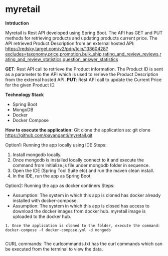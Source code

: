# myretail

**Intrduction**

Myretail is Rest API developed using Spring Boot. The API has GET and PUT methods for retrieving products and updating products current price.
The API retrieved Product Description from an external hosted API: https://redsky.target.com/v2/pdp/tcin/13860428?excludes=taxonomy,price,promotion,bulk_ship,rating_and_review_reviews,rating_and_review_statistics,question_answer_statistics

**GET**: Rest API call to retrieve the Product information. The Product ID is sent as a parameter to the API which is used to rerieve the Product Description from the external hosted API.
**PUT**: Rest API call to update the Current Price for the given Product ID.

**Technology Stack**
* Spring Boot
* MongoDB
* Docker
* Docker Compose

**How to execute the application:**
Git clone the application as: git clone https://github.com/pavanganti/myretail.git

Option1: 
Running the app locally using IDE
Steps:
1. Install mongodb locally.
2. Once mongodb is installed locally connect to it and execute the command from initialize.js file under mongodb folder in sequence.
3. Open the IDE (Spring Tool Suite etc) and run the maven clean install.
4. In the IDE, run the app as Spring Boot.

Option2: 
Running the app as docker continers
Steps: 
* Assumption: The system in which this app is cloned has docker already installed with docker-compose.
* Assumption: The system in which this app is closed has access to download the docker images from docker hub. myretail image is uploaded to the docker hub.
```
1. Once the application is cloned to the folder, execute the command: docker-compose -f docker-compose.yml -d mongodb

```
```2. Execute the command: docker-compose -f docker-compose.yml -d myretail

```
CURL commands:
The curlcommands.txt has the curl commands which can be executed from the terminal to view the data.


